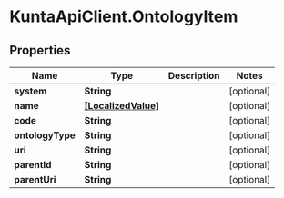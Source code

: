 # KuntaApiClient.OntologyItem

## Properties
Name | Type | Description | Notes
------------ | ------------- | ------------- | -------------
**system** | **String** |  | [optional] 
**name** | [**[LocalizedValue]**](LocalizedValue.md) |  | [optional] 
**code** | **String** |  | [optional] 
**ontologyType** | **String** |  | [optional] 
**uri** | **String** |  | [optional] 
**parentId** | **String** |  | [optional] 
**parentUri** | **String** |  | [optional] 


